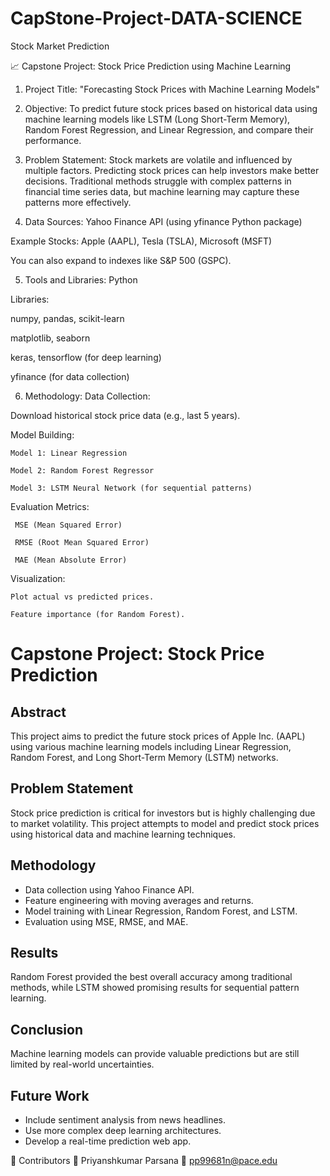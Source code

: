 # CapStone-Project-DATA-SCIENCE
Stock Market Prediction 

📈 Capstone Project: Stock Price Prediction using Machine Learning
1. Project Title:
"Forecasting Stock Prices with Machine Learning Models"

2. Objective:
To predict future stock prices based on historical data using machine learning models like LSTM (Long Short-Term Memory), Random Forest Regression, and Linear Regression, and compare their performance.

3. Problem Statement:
Stock markets are volatile and influenced by multiple factors. Predicting stock prices can help investors make better decisions. Traditional methods struggle with complex patterns in financial time series data, but machine learning may capture these patterns more effectively.

4. Data Sources:
Yahoo Finance API (using yfinance Python package)

Example Stocks: Apple (AAPL), Tesla (TSLA), Microsoft (MSFT)

You can also expand to indexes like S&P 500 (GSPC).

5. Tools and Libraries:
Python

Libraries:

numpy, pandas, scikit-learn

matplotlib, seaborn

keras, tensorflow (for deep learning)

yfinance (for data collection)

6. Methodology:
                 Data Collection:

Download historical stock price data (e.g., last 5 years).



Model Building:

    Model 1: Linear Regression

    Model 2: Random Forest Regressor

    Model 3: LSTM Neural Network (for sequential patterns)

Evaluation Metrics:

     MSE (Mean Squared Error)

     RMSE (Root Mean Squared Error)
  
     MAE (Mean Absolute Error)

Visualization:

    Plot actual vs predicted prices.

    Feature importance (for Random Forest).



# Capstone Project: Stock Price Prediction

## Abstract
This project aims to predict the future stock prices of Apple Inc. (AAPL) using various machine learning models including Linear Regression, Random Forest, and Long Short-Term Memory (LSTM) networks.

## Problem Statement
Stock price prediction is critical for investors but is highly challenging due to market volatility. This project attempts to model and predict stock prices using historical data and machine learning techniques.

## Methodology
- Data collection using Yahoo Finance API.
- Feature engineering with moving averages and returns.
- Model training with Linear Regression, Random Forest, and LSTM.
- Evaluation using MSE, RMSE, and MAE.

## Results
Random Forest provided the best overall accuracy among traditional methods, while LSTM showed promising results for sequential pattern learning.

## Conclusion
Machine learning models can provide valuable predictions but are still limited by real-world uncertainties.

## Future Work
- Include sentiment analysis from news headlines.
- Use more complex deep learning architectures.
- Develop a real-time prediction web app.







🤝 Contributors
👤 Priyanshkumar Parsana
📧 pp99681n@pace.edu


